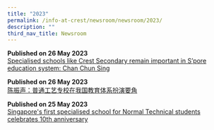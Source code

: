 ```yaml
---
title: "2023"
permalink: /info-at-crest/newsroom/newsroom/2023/
description: ""
third_nav_title: Newsroom
---
```

**Published on 26 May 2023**
<br>[Specialised schools like Crest Secondary remain important in S’pore education system: Chan Chun Sing](https://str.sg/iJbq)

**Published on 26 May 2023**
<br>[陈振声：普通工艺专校在我国教育体系扮演要角](https://www.zaobao.com.sg/news/singapore/story20230526-1398276)

**Published on 25 May 2023**
<br>[Singapore's first specialised school for Normal Technical students celebrates 10th anniversary](https://www.youtube.com/watch?v=9PgtO2U7QwU)